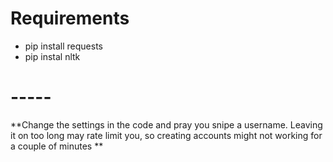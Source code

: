 # Requirements 
 * pip install requests
 * pip instal nltk
   
# -----
**Change the settings in the code and pray you snipe a username. Leaving it on too long may rate limit you, so creating accounts might not working for a couple of minutes  **
